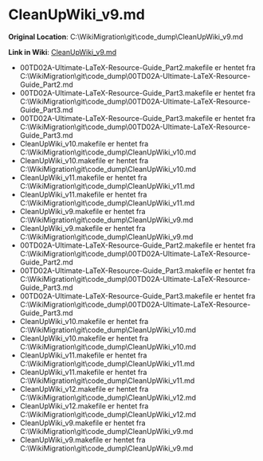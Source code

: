 # CleanUpWiki_v9.md

**Original Location**: C:\WikiMigration\git\code_dump\CleanUpWiki_v9.md

**Link in Wiki**: [CleanUpWiki_v9.md](https://github.com/itnett/FTD02N/wiki/CleanUpWiki_v9)
- 00TD02A-Ultimate-LaTeX-Resource-Guide_Part2.makefile er hentet fra C:\WikiMigration\git\code_dump\00TD02A-Ultimate-LaTeX-Resource-Guide_Part2.md
- 00TD02A-Ultimate-LaTeX-Resource-Guide_Part3.makefile er hentet fra C:\WikiMigration\git\code_dump\00TD02A-Ultimate-LaTeX-Resource-Guide_Part3.md
- 00TD02A-Ultimate-LaTeX-Resource-Guide_Part3.makefile er hentet fra C:\WikiMigration\git\code_dump\00TD02A-Ultimate-LaTeX-Resource-Guide_Part3.md
- CleanUpWiki_v10.makefile er hentet fra C:\WikiMigration\git\code_dump\CleanUpWiki_v10.md
- CleanUpWiki_v10.makefile er hentet fra C:\WikiMigration\git\code_dump\CleanUpWiki_v10.md
- CleanUpWiki_v11.makefile er hentet fra C:\WikiMigration\git\code_dump\CleanUpWiki_v11.md
- CleanUpWiki_v11.makefile er hentet fra C:\WikiMigration\git\code_dump\CleanUpWiki_v11.md
- CleanUpWiki_v9.makefile er hentet fra C:\WikiMigration\git\code_dump\CleanUpWiki_v9.md
- CleanUpWiki_v9.makefile er hentet fra C:\WikiMigration\git\code_dump\CleanUpWiki_v9.md
- 00TD02A-Ultimate-LaTeX-Resource-Guide_Part2.makefile er hentet fra C:\WikiMigration\git\code_dump\00TD02A-Ultimate-LaTeX-Resource-Guide_Part2.md
- 00TD02A-Ultimate-LaTeX-Resource-Guide_Part3.makefile er hentet fra C:\WikiMigration\git\code_dump\00TD02A-Ultimate-LaTeX-Resource-Guide_Part3.md
- 00TD02A-Ultimate-LaTeX-Resource-Guide_Part3.makefile er hentet fra C:\WikiMigration\git\code_dump\00TD02A-Ultimate-LaTeX-Resource-Guide_Part3.md
- CleanUpWiki_v10.makefile er hentet fra C:\WikiMigration\git\code_dump\CleanUpWiki_v10.md
- CleanUpWiki_v10.makefile er hentet fra C:\WikiMigration\git\code_dump\CleanUpWiki_v10.md
- CleanUpWiki_v11.makefile er hentet fra C:\WikiMigration\git\code_dump\CleanUpWiki_v11.md
- CleanUpWiki_v11.makefile er hentet fra C:\WikiMigration\git\code_dump\CleanUpWiki_v11.md
- CleanUpWiki_v12.makefile er hentet fra C:\WikiMigration\git\code_dump\CleanUpWiki_v12.md
- CleanUpWiki_v12.makefile er hentet fra C:\WikiMigration\git\code_dump\CleanUpWiki_v12.md
- CleanUpWiki_v9.makefile er hentet fra C:\WikiMigration\git\code_dump\CleanUpWiki_v9.md
- CleanUpWiki_v9.makefile er hentet fra C:\WikiMigration\git\code_dump\CleanUpWiki_v9.md

